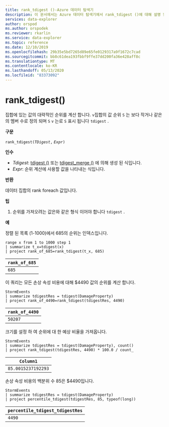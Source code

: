 ```yaml
---
title: rank_tdigest ()-Azure 데이터 탐색기
description: 이 문서에서는 Azure 데이터 탐색기에서 rank_tdigest ()에 대해 설명 합니다.
services: data-explorer
author: orspod
ms.author: orspodek
ms.reviewer: rkarlin
ms.service: data-explorer
ms.topic: reference
ms.date: 12/10/2019
ms.openlocfilehash: 29b35e5bd7265d89e65fe0129317a9f1672c7cad
ms.sourcegitcommit: bb8c61dea193fbbf9ffe37dd200fa36e428aff8c
ms.translationtype: MT
ms.contentlocale: ko-KR
ms.lasthandoff: 05/13/2020
ms.locfileid: "83373092"
---
```

# <a name="rank_tdigest"></a>rank_tdigest()

집합에 있는 값의 대략적인 순위를 계산 합니다. `v`집합의 값 순위 `S` 는 보다 작거나 같은의 멤버 수로 정의 되며 `S` `v` 는로 `S` 표시 됩니다 `tdigest` .

**구문**

`rank_tdigest(`*`TDigest`*`,` *`Expr`*`)`

**인수**

* *Tdigest*: [tdigest ()](tdigest-aggfunction.md) 또는 [tdigest_merge ()](tdigest-merge-aggfunction.md) 에 의해 생성 된 식입니다.
* *Expr*: 순위 계산에 사용할 값을 나타내는 식입니다.

**반환**

데이터 집합의 rank foreach 값입니다.

**팁**

1) 순위를 가져오려는 값은와 같은 형식 이어야 합니다 `tdigest` .

**예**

정렬 된 목록 (1-1000)에서 685의 순위는 인덱스입니다.

<!-- csl: https://help.kusto.windows.net:443/Samples -->
```kusto
range x from 1 to 1000 step 1
| summarize t_x=tdigest(x)
| project rank_of_685=rank_tdigest(t_x, 685)
```

|`rank_of_685`|
|-------------|
|`685`        |

이 쿼리는 모든 손상 속성 비용에 대해 $4490 값의 순위를 계산 합니다.

<!-- csl: https://help.kusto.windows.net:443/Samples -->
```kusto
StormEvents
| summarize tdigestRes = tdigest(DamageProperty)
| project rank_of_4490=rank_tdigest(tdigestRes, 4490) 

```

|`rank_of_4490`|
|--------------|
|`50207`       |

크기를 설정 하 여 순위에 대 한 예상 비율을 가져옵니다.

<!-- csl: https://help.kusto.windows.net:443/Samples -->
```kusto
StormEvents
| summarize tdigestRes = tdigest(DamageProperty), count()
| project rank_tdigest(tdigestRes, 4490) * 100.0 / count_

```

|`Column1`         |
|------------------|
|`85.0015237192293`|


손상 속성 비용의 백분위 수 85은 $4490입니다.

<!-- csl: https://help.kusto.windows.net:443/Samples -->
```kusto
StormEvents
| summarize tdigestRes = tdigest(DamageProperty)
| project percentile_tdigest(tdigestRes, 85, typeof(long))

```

|`percentile_tdigest_tdigestRes`|
|-------------------------------|
|`4490`                         |


